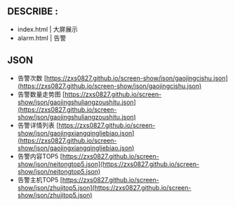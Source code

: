 ## DESCRIBE : 

- index.html | 大屏展示
- alarm.html | 告警


## JSON

- 告警次数 [https://zxs0827.github.io/screen-show/json/gaojingcishu.json](https://zxs0827.github.io/screen-show/json/gaojingcishu.json)
- 告警数量走势图 [https://zxs0827.github.io/screen-show/json/gaojingshuliangzoushitu.json](https://zxs0827.github.io/screen-show/json/gaojingshuliangzoushitu.json)
- 告警详情列表 [https://zxs0827.github.io/screen-show/json/gaojingxiangqingliebiao.json](https://zxs0827.github.io/screen-show/json/gaojingxiangqingliebiao.json)
- 告警内容TOP5 [https://zxs0827.github.io/screen-show/json/neitongtop5.json](https://zxs0827.github.io/screen-show/json/neitongtop5.json)
- 告警主机TOP5 [https://zxs0827.github.io/screen-show/json/zhujitop5.json](https://zxs0827.github.io/screen-show/json/zhujitop5.json)
